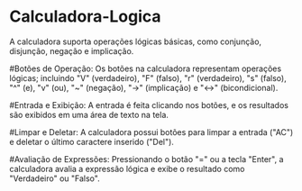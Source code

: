 # Calculadora-Logica
A calculadora suporta operações lógicas básicas, como conjunção, disjunção, negação e implicação.

#Botões de Operação: Os botões na calculadora representam operações lógicas;
incluindo "V" (verdadeiro), "F" (falso), "r" (verdadeiro), "s" (falso), "^" (e), "v" (ou), "~" (negação), "→" (implicação) e "↔" (bicondicional).

#Entrada e Exibição: A entrada é feita clicando nos botões, e os resultados são exibidos em uma área de texto na tela.

#Limpar e Deletar: A calculadora possui botões para limpar a entrada ("AC") e deletar o último caractere inserido ("Del").

#Avaliação de Expressões: Pressionando o botão "=" ou a tecla "Enter", a calculadora avalia a expressão lógica e exibe o resultado como "Verdadeiro" ou "Falso".
